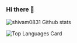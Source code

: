 ### Hi there 👋


![shivam0831 Github stats](https://github-readme-stats.vercel.app/api?username=shivam0831&&show_icons=true&line_height=27&count_private=true&title_color=#9FC6F2&text_color=#9FC6F2&icon_color=#9FC6F2&bg_color=#ffffff)

![Top Languages Card](https://github-readme-stats.vercel.app/api/top-langs/?username=shivam0831&&tex&title_color=ffffff&text_color=c9cacc&icon_color=2bbc8a&bg_color=1d1f21)

<!--
**shivam0831/shivam0831** is a ✨ _special_ ✨ repository because its `README.md` (this file) appears on your GitHub profile.

Here are some ideas to get you started:

- 🔭 I’m currently working on ...
- 🌱 I’m currently learning ...
- 👯 I’m looking to collaborate on ...
- 🤔 I’m looking for help with ...
- 💬 Ask me about ...
- 📫 How to reach me: ...
- 😄 Pronouns: ...
- ⚡ Fun fact: ...
-->
